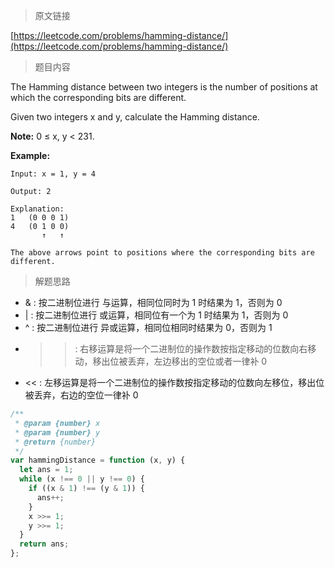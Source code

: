 <!--
 * @Author: FBB
 * @Date: 2020-08-11 21:27:21
 * @LastEditors: FBB
 * @LastEditTime: 2020-08-11 21:28:58
 * @Description:
-->

> 原文链接

[https://leetcode.com/problems/hamming-distance/](https://leetcode.com/problems/hamming-distance/)

> 题目内容

The Hamming distance between two integers is the number of positions at which the corresponding bits are different.

Given two integers x and y, calculate the Hamming distance.

**Note:**
0 ≤ x, y < 231.

**Example:**

```
Input: x = 1, y = 4

Output: 2

Explanation:
1   (0 0 0 1)
4   (0 1 0 0)
       ↑   ↑

The above arrows point to positions where the corresponding bits are different.
```

> 解题思路

- & : 按二进制位进行 与运算，相同位同时为 1 时结果为 1，否则为 0
- | : 按二进制位进行 或运算，相同位有一个为 1 时结果为 1，否则为 0
- ^ : 按二进制位进行 异或运算，相同位相同时结果为 0，否则为 1
- > > : 右移运算是将一个二进制位的操作数按指定移动的位数向右移动，移出位被丢弃，左边移出的空位或者一律补 0
- << : 左移运算是将一个二进制位的操作数按指定移动的位数向左移位，移出位被丢弃，右边的空位一律补 0

```js
/**
 * @param {number} x
 * @param {number} y
 * @return {number}
 */
var hammingDistance = function (x, y) {
  let ans = 1;
  while (x !== 0 || y !== 0) {
    if ((x & 1) !== (y & 1)) {
      ans++;
    }
    x >>= 1;
    y >>= 1;
  }
  return ans;
};
```

